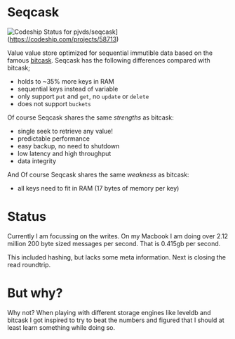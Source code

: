 # Seqcask

![Codeship Status for pjvds/seqcask](https://codeship.com/projects/c6e870a0-8559-0132-5e89-5e1a40b85bb2/status?branch=master)](https://codeship.com/projects/58713)

Value value store optimized for sequential immutible data based on the famous [bitcask](https://github.com/basho/bitcask/blob/develop/doc/bitcask-intro.pdf). 
Seqcask has the following differences compared with bitcask;

* holds to ~35% more keys in RAM
* sequential keys instead of variable
* only support `put` and `get`, no `update` or `delete`
* does not support `buckets`

Of course Seqcask shares the same *strengths* as bitcask:

* single seek to retrieve any value!
* predictable performance
* easy backup, no need to shutdown
* low latency and high throughput
* data integrity

And Of course Seqcask shares the same *weakness* as bitcask:

* all keys need to fit in RAM (17 bytes of memory per key)

# Status
Currently I am focussing on the writes. On my Macbook I am doing over 2.12 million 200 byte sized messages per second. That is 0.415gb per second.

This included hashing, but lacks some meta information. Next is closing the read roundtrip.

# But why?

Why not? When playing with different storage engines like leveldb and bitcask I got inspired to try to beat the numbers and figured that I should at least learn something while doing so.
